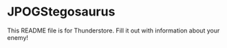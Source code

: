 # JPOGStegosaurus

This README file is for Thunderstore. Fill it out with information about your enemy!